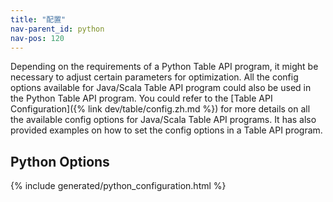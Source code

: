 ```yaml
---
title: "配置"
nav-parent_id: python
nav-pos: 120
---
```

<!--
Licensed to the Apache Software Foundation (ASF) under one
or more contributor license agreements.  See the NOTICE file
distributed with this work for additional information
regarding copyright ownership.  The ASF licenses this file
to you under the Apache License, Version 2.0 (the
"License"); you may not use this file except in compliance
with the License.  You may obtain a copy of the License at

  http://www.apache.org/licenses/LICENSE-2.0

Unless required by applicable law or agreed to in writing,
software distributed under the License is distributed on an
"AS IS" BASIS, WITHOUT WARRANTIES OR CONDITIONS OF ANY
KIND, either express or implied.  See the License for the
specific language governing permissions and limitations
under the License.
-->

Depending on the requirements of a Python Table API program, it might be necessary to adjust certain parameters for optimization.
All the config options available for Java/Scala Table API program could also be used in the Python Table API program.
You could refer to the [Table API Configuration]({% link dev/table/config.zh.md %}) for more details on all the available config options for Java/Scala Table API programs.
It has also provided examples on how to set the config options in a Table API program.

## Python Options

{% include generated/python_configuration.html %}
